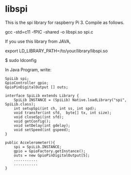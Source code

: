 # libspi

This is the spi library for raspberry Pi 3. Compile as follows.

gcc -std=c11 -fPIC -shared -o libspi.so spi.c

If you use this library from JAVA, 

export LD_LIBRARY_PATH=/to/your/library/libspi.so

$ sudo ldconfig

In Java Program, write:

    SpiLib spi;
    GpioController gpio;
    GpioPinDigitalOutput [] outs;
    
    interface SpiLib extends Library {
        SpiLib INSTANCE = (SpiLib) Native.loadLibrary("spi", SpiLib.class);
        int setupSpi(int ch, int ss, int spd);
        void transfer(int sfd,  byte[] tx, int size);
        void closeSpi(int sfd);
        void getConfig();
        void setDelay(int gdelay);
        void setSpeed(int gspeed);
    }

    public Accelerometer(){
        spi = SpiLib.INSTANCE;
        gpio = GpioFactory.getInstance();
        outs = new GpioPinDigitalOutput[5];
        ...........
        ...........
    }
